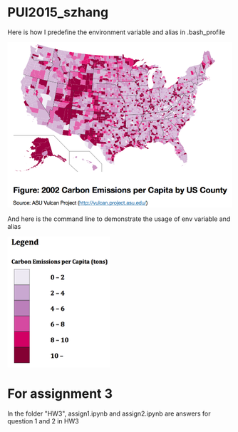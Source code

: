 # PUI2015_szhang
Here is how I predefine the environment variable and alias in .bash_profile

![alt image](https://github.com/seuen/PUI2015_szhang/blob/master/HW8/Peer%20Review/jianhao1.png)

And here is the command line to demonstrate the usage of env variable and alias

![alt image](https://github.com/seuen/PUI2015_szhang/blob/master/HW8/Peer%20Review/jianhao2.png)

# For assignment 3
In the folder "HW3", assign1.ipynb and assign2.ipynb are answers for question 1 and 2 in HW3
